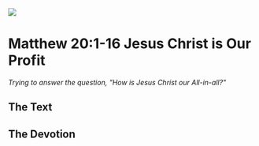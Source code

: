 <img class="intro-right" src="/images/art-matthew.jpg">

# Matthew 20:1-16 Jesus Christ is Our Profit

*Trying to answer the question, "How is Jesus Christ our All-in-all?"*

## The Text

## The Devotion